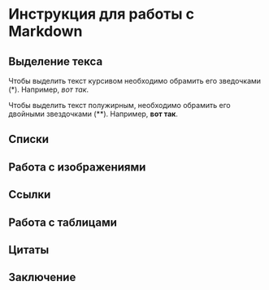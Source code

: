 # Инструкция для работы с Markdown

## Выделение текса

Чтобы выделить текст курсивом необходимо обрамить его зведочками (*). Например, *вот так*.

Чтобы выделить текст полужирным, необходимо обрамить его двойными звездочками (**). Например, **вот так**.

## Списки

## Работа с изображениями

## Ссылки

## Работа с таблицами

## Цитаты

## Заключение

